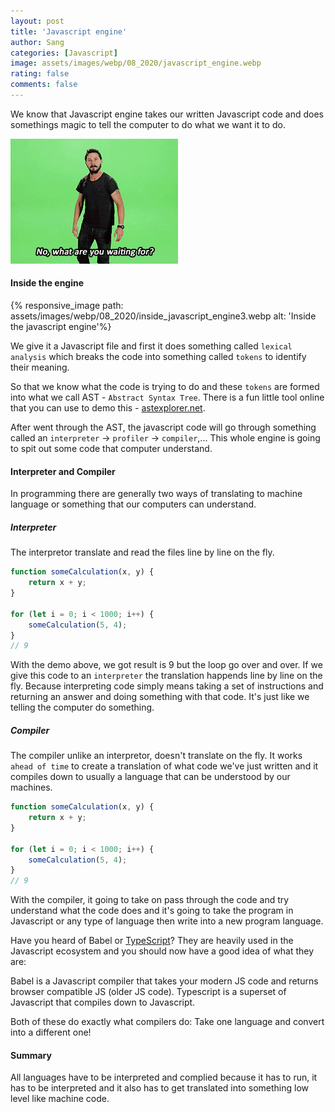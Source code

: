 ```yaml
---
layout: post
title: 'Javascript engine'
author: Sang
categories: [Javascript]
image: assets/images/webp/08_2020/javascript_engine.webp
rating: false
comments: false
---
```


We know that Javascript engine takes our written Javascript code and does somethings magic to tell the computer to do what we want it to do.

![Just do it](/assets/images/08_2020/just_do_it.gif)

#### Inside the engine

{% responsive_image path: assets/images/webp/08_2020/inside_javascript_engine3.webp alt: 'Inside the javascript engine'%}

We give it a Javascript file and first it does something called `lexical analysis` which breaks the code into something called `tokens` to identify their meaning.

So that we know what the code is trying to do and these `tokens` are formed into what we call AST - `Abstract Syntax Tree`. There is a fun little tool online that you can use to demo this - [astexplorer.net](https://astexplorer.net/).

After went through the AST, the javascript code will go through something called an `interpreter` -> `profiler` -> `compiler`,... This whole engine is going to spit out some code that computer understand.

#### Interpreter and Compiler

In programming there are generally two ways of translating to machine language or something that our computers can understand.

##### Interpreter

The interpretor translate and read the files line by line on the fly.

```javascript
function someCalculation(x, y) {
	return x + y;
}

for (let i = 0; i < 1000; i++) {
	someCalculation(5, 4);
}
// 9
```

With the demo above, we got result is 9 but the loop go over and over. If we give this code to an `interpreter` the translation happends line by line on the fly. Because interpreting code simply means taking a set of instructions and returning an answer and doing something with that code. It's just like we telling the computer do something.

##### Compiler

The compiler unlike an interpretor, doesn't translate on the fly. It works `ahead of time` to create a translation of what code we've just written and it compiles down to usually a language that can be understood by our machines.

```javascript
function someCalculation(x, y) {
	return x + y;
}

for (let i = 0; i < 1000; i++) {
	someCalculation(5, 4);
}
// 9
```

With the compiler, it going to take on pass through the code and try understand what the code does and it's going to take the program in Javascript or any type of language then write into a new program language.

Have you heard of Babel or [TypeScript](https://www.typescriptlang.org/)? They are heavily used in the Javascript ecosystem and you should now have a good idea of what they are:

Babel is a Javascript compiler that takes your modern JS code and returns browser compatible JS (older JS code).
Typescript is a superset of Javascript that compiles down to Javascript.

Both of these do exactly what compilers do: Take one language and convert into a different one!

#### Summary

All languages have to be interpreted and complied because it has to run, it has to be interpreted and it also has to get translated into something low level like machine code.
